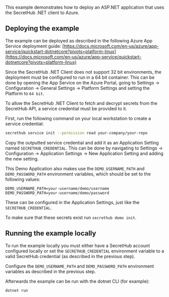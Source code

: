 This example demonstrates how to deploy an ASP.NET application that uses the SecretHub .NET client to Azure.

## Deploying the example
The example can be deployed as described in the following Azure App Service deployment guide:
[https://docs.microsoft.com/en-us/azure/app-service/quickstart-dotnetcore?pivots=platform-linux](https://docs.microsoft.com/en-us/azure/app-service/quickstart-dotnetcore?pivots=platform-linux)

Since the SecretHub .NET Client does not support 32 bit environments, the deployment must be configured to run in a 64 bit container.
This can be done by opening the App Service on the Azure Portal, going to Settings -> Configuration -> General Settings -> Platform Settings and setting the Platform to `64 bit`.

To allow the SecretHub .NET Client to fetch and decrypt secrets from the SecretHub API, a service credential must be provided to it.

First, run the following command on your local workstation to create a service credential:
```bash
secrethub service init --permission read your-company/your-repo
```

Copy the outputted service credential and add it as an Application Setting named `SECRETHUB_CREDENTIAL`. This can be done by navigating to Settings -> Configuration -> Application Settings -> New Application Setting and adding the new setting.

This Demo Application also makes use the `DEMO_USERNAME_PATH` and `DEMO_PASSWORD_PATH` environment variables, which should be set to the following values:
```
DEMO_USERNAME_PATH=your-username/demo/username
DEMO_PASSWORD_PATH=your-username/demo/password
```
These can be configured in the Application Settings, just like the `SECRETHUB_CREDENTIAL`.

To make sure that these secrets exist run `secrethub demo init`.

## Running the example locally
To run the example locally you must either have a SecretHub account configured locally or set the `SECRETHUB_CREDENTIAL` environment variable to a valid SecretHub credential (as described in the previous step).

Configure the `DEMO_USERNAME_PATH` and `DEMO_PASSWORD_PATH` environment variables as described in the previous step.

Afterwards the example can be run with the dotnet CLI (for example):
```bash
dotnet run
```
